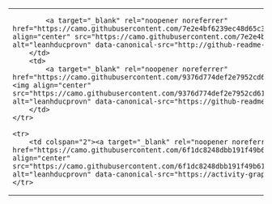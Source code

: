 <article class="markdown-body entry-content container-lg f5" itemprop="text">
<table>
    <tbody><tr>
        <td>
            
            <a target="_blank" rel="noopener noreferrer" href="https://camo.githubusercontent.com/7e2e4bf6239ec48d65c39ceb3c74e8894f62b1e3f91a1deab5b3ef7f8d6ebd96/687474703a2f2f6769746875622d726561646d652d73747265616b2d73746174732e6865726f6b756170702e636f6d3f757365723d6c65616e6864756370726f766e26646174655f666f726d61743d4d2532306a2535422532432532305925354426666972653d303936394441266375727253747265616b4c6162656c3d3039363944412672696e673d303936394441"><img align="center" src="https://camo.githubusercontent.com/7e2e4bf6239ec48d65c39ceb3c74e8894f62b1e3f91a1deab5b3ef7f8d6ebd96/687474703a2f2f6769746875622d726561646d652d73747265616b2d73746174732e6865726f6b756170702e636f6d3f757365723d6c65616e6864756370726f766e26646174655f666f726d61743d4d2532306a2535422532432532305925354426666972653d303936394441266375727253747265616b4c6162656c3d3039363944412672696e673d303936394441" alt="leanhducprovn" data-canonical-src="http://github-readme-streak-stats.herokuapp.com?user=leanhducprovn&amp;date_format=M%20j%5B%2C%20Y%5D&amp;fire=0969DA&amp;currStreakLabel=0969DA&amp;ring=0969DA" style="max-width: 100%;"></a>
        </td>
        <td>
            <a target="_blank" rel="noopener noreferrer" href="https://camo.githubusercontent.com/9376d774def2e7952cd61595cc617de9232240b246eb2c62a434e036641aa5d1/68747470733a2f2f6769746875622d726561646d652d73746174732e76657263656c2e6170702f6170693f757365726e616d653d6c65616e6864756370726f766e2673686f775f69636f6e733d74727565266c6f63616c653d656e2669636f6e5f636f6c6f723d30393639444126696e636c7564655f616c6c5f636f6d6d6974733d7472756526636f756e745f707269766174653d74727565"><img align="center" src="https://camo.githubusercontent.com/9376d774def2e7952cd61595cc617de9232240b246eb2c62a434e036641aa5d1/68747470733a2f2f6769746875622d726561646d652d73746174732e76657263656c2e6170702f6170693f757365726e616d653d6c65616e6864756370726f766e2673686f775f69636f6e733d74727565266c6f63616c653d656e2669636f6e5f636f6c6f723d30393639444126696e636c7564655f616c6c5f636f6d6d6974733d7472756526636f756e745f707269766174653d74727565" alt="leanhducprovn" data-canonical-src="https://github-readme-stats.vercel.app/api?username=leanhducprovn&amp;show_icons=true&amp;locale=en&amp;icon_color=0969DA&amp;include_all_commits=true&amp;count_private=true" style="max-width: 100%;"></a>
        </td>
    </tr>
    
    <tr>
        <td colspan="2"><a target="_blank" rel="noopener noreferrer" href="https://camo.githubusercontent.com/6f1dc8248dbb191f49b615a474d5e2ae450a16c9604fd7f4ad8f8149008a89ed/68747470733a2f2f61637469766974792d67726170682e6865726f6b756170702e636f6d2f67726170683f757365726e616d653d6c65616e6864756370726f766e2662675f636f6c6f723d66666666666626636f6c6f723d303936396461266c696e653d30393639646126706f696e743d65363339343626617265613d7472756526617265615f636f6c6f723d303936396461"><img align="center" src="https://camo.githubusercontent.com/6f1dc8248dbb191f49b615a474d5e2ae450a16c9604fd7f4ad8f8149008a89ed/68747470733a2f2f61637469766974792d67726170682e6865726f6b756170702e636f6d2f67726170683f757365726e616d653d6c65616e6864756370726f766e2662675f636f6c6f723d66666666666626636f6c6f723d303936396461266c696e653d30393639646126706f696e743d65363339343626617265613d7472756526617265615f636f6c6f723d303936396461" alt="leanhducprovn" data-canonical-src="https://activity-graph.herokuapp.com/graph?username=leanhducprovn&amp;bg_color=ffffff&amp;color=0969da&amp;line=0969da&amp;point=e63946&amp;area=true&amp;area_color=0969da" style="max-width: 100%;"></a></td>
    </tr>
</tbody></table>
</article>
